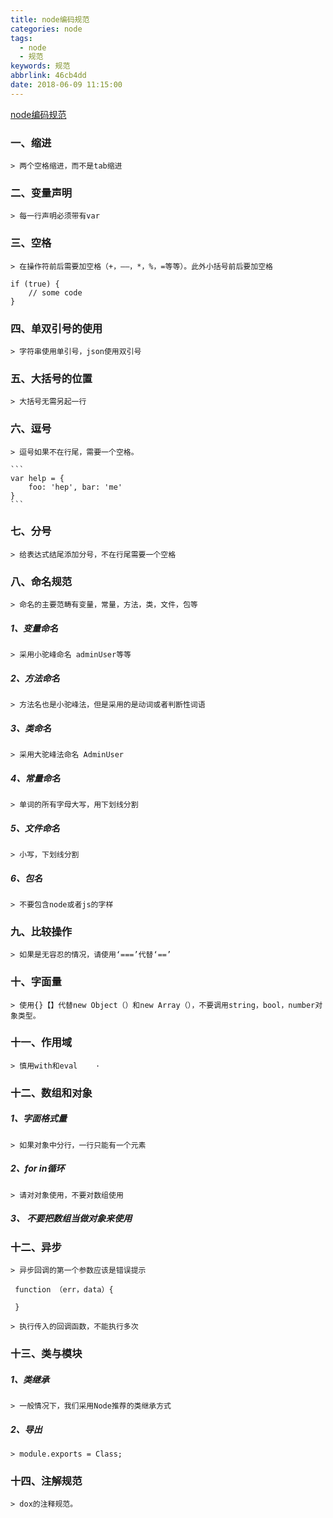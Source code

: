 ```yaml
---
title: node编码规范
categories: node
tags:
  - node
  - 规范
keywords: 规范
abbrlink: 46cb4dd
date: 2018-06-09 11:15:00
---
```


[node编码规范](https://www.jianshu.com/p/df57bb7f2acf)

### 一、缩进
    > 两个空格缩进，而不是tab缩进
    
### 二、变量声明
    > 每一行声明必须带有var
    
### 三、空格
    > 在操作符前后需要加空格（+，——，*，%，=等等）。此外小括号前后要加空格
```
if (true) {
    // some code
}

```

### 四、单双引号的使用
    > 字符串使用单引号，json使用双引号
    
### 五、大括号的位置
    > 大括号无需另起一行
    
### 六、逗号
    > 逗号如果不在行尾，需要一个空格。 
    
    ```
    var help = {
        foo: 'hep', bar: 'me'
    }
    ```
    
### 七、分号
    > 给表达式结尾添加分号，不在行尾需要一个空格
    
### 八、命名规范
    > 命名的主要范畴有变量，常量，方法，类，文件，包等
    
##### 1、变量命名
    > 采用小驼峰命名 adminUser等等
    
##### 2、方法命名
    > 方法名也是小驼峰法，但是采用的是动词或者判断性词语

##### 3、类命名
    > 采用大驼峰法命名 AdminUser
    
##### 4、常量命名
    > 单词的所有字母大写，用下划线分割
    
##### 5、文件命名
    > 小写，下划线分割

##### 6、包名 
    > 不要包含node或者js的字样
    
### 九、比较操作

    > 如果是无容忍的情况，请使用‘===’代替‘==’
    
    
### 十、字面量

    > 使用{}【】代替new Object（）和new Array（），不要调用string，bool，number对象类型。
    
### 十一、作用域

    > 慎用with和eval    ·
    
### 十二、数组和对象

##### 1、字面格式量

    > 如果对象中分行，一行只能有一个元素
    
##### 2、for in循环

    > 请对对象使用，不要对数组使用
    
##### 3、 不要把数组当做对象来使用

### 十二、异步

    > 异步回调的第一个参数应该是错误提示
    
    
```
 function （err，data）{
     
 }

```
    
    > 执行传入的回调函数，不能执行多次
    
### 十三、类与模块

##### 1、类继承

    > 一般情况下，我们采用Node推荐的类继承方式
    
    
##### 2、导出

    > module.exports = Class;
    
    
### 十四、注解规范

    > dox的注释规范。
    
    
    